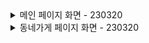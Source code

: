 <details>
<summary>메인 페이지 화면 - 230320</summary>
<div markdown="1">

### PC화면
![PC_page](/daangn/minjee/readme/main_pc.png)
### 태블릿 화면
![tab_page](/daangn/minjee/readme/main_tab.png)
### 핸드폰 화면
![Phone_page](/daangn/minjee/readme/main_phone.png)

</div>
</details>

<details>
<summary>동네가게 페이지 화면 - 230320</summary>
<div markdown="1">

### PC화면
![PC_page](/daangn/minjee/readme/nearby_pc.png)
### 태블릿화면
![tab_page](/daangn/minjee/readme/nearby_tab.png)
### 핸드폰화면
![Phone_page](/daangn/minjee/readme/nearby_phone.png)

</div>
</details>